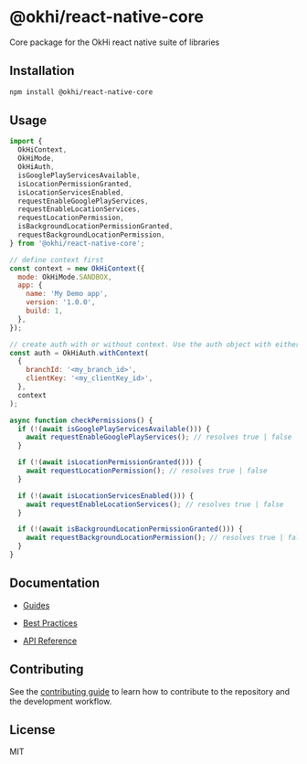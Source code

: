 # @okhi/react-native-core

Core package for the OkHi react native suite of libraries

## Installation

```sh
npm install @okhi/react-native-core
```

## Usage

```js
import {
  OkHiContext,
  OkHiMode,
  OkHiAuth,
  isGooglePlayServicesAvailable,
  isLocationPermissionGranted,
  isLocationServicesEnabled,
  requestEnableGooglePlayServices,
  requestEnableLocationServices,
  requestLocationPermission,
  isBackgroundLocationPermissionGranted,
  requestBackgroundLocationPermission,
} from '@okhi/react-native-core';

// define context first
const context = new OkHiContext({
  mode: OkHiMode.SANDBOX,
  app: {
    name: 'My Demo app',
    version: '1.0.0',
    build: 1,
  },
});

// create auth with or without context. Use the auth object with either OkVerify or OkCollect libraries
const auth = OkHiAuth.withContext(
  {
    branchId: '<my_branch_id>',
    clientKey: '<my_clientKey_id>',
  },
  context
);

async function checkPermissions() {
  if (!(await isGooglePlayServicesAvailable())) {
    await requestEnableGooglePlayServices(); // resolves true | false
  }

  if (!(await isLocationPermissionGranted())) {
    await requestLocationPermission(); // resolves true | false
  }

  if (!(await isLocationServicesEnabled())) {
    await requestEnableLocationServices(); // resolves true | false
  }

  if (!(await isBackgroundLocationPermissionGranted())) {
    await requestBackgroundLocationPermission(); // resolves true | false
  }
}
```

## Documentation

- [Guides](https://docs.okhi.co/v/v5.0-alpha/okhi-on-your-react-native-app)

- [Best Practices](https://docs.google.com/document/d/1kxolQJ4n6tEgReuqVLYpDVMW--xvqv5UQ7AdvrN0Uw0)

- [API Reference](https://okhi.github.io/react-native-core/)

## Contributing

See the [contributing guide](CONTRIBUTING.md) to learn how to contribute to the repository and the development workflow.

## License

MIT
